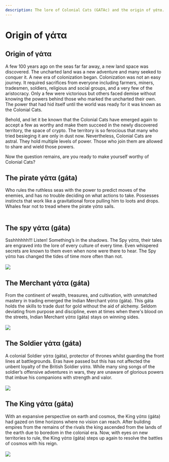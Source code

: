 ```yaml
---
description: The lore of Colonial Cats (GATAc) and the origin of γάτα.
---
```


# Origin of γάτα

## Origin of **γάτα**

A few 100 years ago on the seas far far away, a new land space was discovered. The uncharted land was a new adventure and many seeked to conquer it. A new era of colonization began. Colonization was not an easy journey. It required sacrifices from everyone including farmers, miners, tradesmen, soldiers, religious and social groups, and a very few of the aristocracy. Only a few were victorious but others faced demise without knowing the powers behind those who marked the uncharted their own. The power that had hid itself until the world was ready for it was known as the Colonial Cats.

Behold, and let it be known that the Colonial Cats have emerged again to accept a few as worthy and make them succeed in the newly discovered territory, the space of crypto. The territory is so ferocious that many who tried besieging it are only in dust now. Nevertheless, Colonial Cats are astral. They hold multiple levels of power. Those who join them are allowed to share and wield those powers.

Now the question remains, are you ready to make yourself worthy of Colonial Cats?

## T**he pirate γάτα (gáta)**

Who rules the ruthless seas with the power to predict moves of the enemies, and has no trouble deciding on what actions to take. Possesses instincts that work like a gravitational force pulling him to loots and drops. Whales fear not to tread where the pirate γάτα sails.\
\
<img src="../../../../.gitbook/assets/image (39).png" alt="" data-size="original">

## **The spy γάτα (gáta)**

Ssshhhhhh!!! Listen! Something’s in the shadows. The Spy γάτα, their tales are engraved into the lore of every culture of every time. Even whispered secrets are known to them even when none were there to hear. The Spy γάτα has changed the tides of time more often than not.\
\
![](<../../../../.gitbook/assets/image (41).png>)

## The Merchant γάτα (gáta)

From the continent of wealth, treasures, and cultivation, with unmatched mastery in trading emerged the Indian Merchant γάτα (gáta). This gáta holds the skills to trade dust for gold without the aid of alchemy. Seldom deviating from purpose and discipline, even at times when there's blood on the streets, Indian Merchant γάτα (gáta) stays on winning sides.\
\
![](<../../../../.gitbook/assets/image (38).png>)

## The Soldier γάτα (gáta)

A colonial Soldier γάτα (gáta), protector of thrones whilst guarding the front lines at battlegrounds. Eras have passed but this has not affected the unbent loyalty of the British Soldier γάτα. While many sing songs of the soldier’s offensive adventures in wars, they are unaware of glorious powers that imbue his companions with strength and valor.\
\
![](<../../../../.gitbook/assets/image (45).png>)

## The King γάτα (gáta)

With an expansive perspective on earth and cosmos, the King γάτα (gáta) had gazed on time horizons where no vision can reach. After building empires from the remains of the rivals the king ascended from the lands of the earth due to boredom in the colonial era. Now, with eyes on new territories to rule, the King γάτα (gáta) steps up again to resolve the battles of cosmos with his reign.\
\
![](<../../../../.gitbook/assets/image (36).png>)
